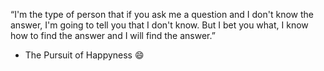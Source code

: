 “I'm the type of person that if you ask me a question and I don't know the answer, I'm
going to tell you that I don't know. But I bet you what, I know how to find the answer and I
will find the answer.”

- The Pursuit of Happyness 😄

<!--
**balajipachai/balajipachai** is a ✨ _special_ ✨ repository because its `README.md` (this file) appears on your GitHub profile.

Here are some ideas to get you started:

- 🔭 I’m currently working on ...
- 🌱 I’m currently learning ...
- 👯 I’m looking to collaborate on ...
- 🤔 I’m looking for help with ...
- 💬 Ask me about ...
- 📫 How to reach me: ...
- 😄 Pronouns: ...
- ⚡ Fun fact: ...
-->
